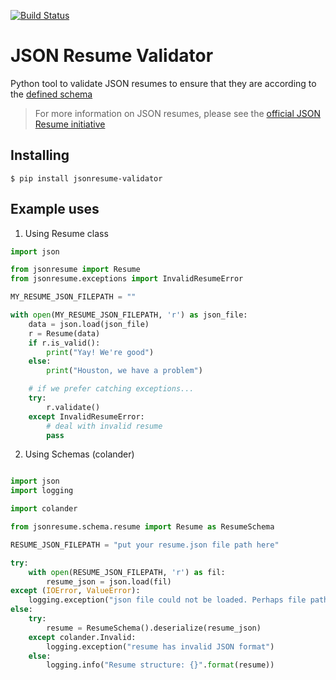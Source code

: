 [![Build Status](https://travis-ci.org/kelvintaywl/jsonresume-validator.svg?branch=master)](https://travis-ci.org/kelvintaywl/jsonresume-validator)

# JSON Resume Validator

Python tool to validate JSON resumes to ensure that they are according to the [defined schema](https://jsonresume.org/schema/)

> For more information on JSON resumes, please see the [official JSON Resume initiative](https://jsonresume.org)


## Installing

```
$ pip install jsonresume-validator
```

## Example uses

1. Using Resume class

```python
import json

from jsonresume import Resume
from jsonresume.exceptions import InvalidResumeError

MY_RESUME_JSON_FILEPATH = ""

with open(MY_RESUME_JSON_FILEPATH, 'r') as json_file:
	data = json.load(json_file)
	r = Resume(data)
	if r.is_valid():
		print("Yay! We're good")
	else:
		print("Houston, we have a problem")

	# if we prefer catching exceptions...
	try:
		r.validate()
	except InvalidResumeError:
		# deal with invalid resume
		pass

```

2. Using Schemas (colander)

```python

import json
import logging

import colander

from jsonresume.schema.resume import Resume as ResumeSchema

RESUME_JSON_FILEPATH = "put your resume.json file path here"

try:
	with open(RESUME_JSON_FILEPATH, 'r') as fil:
		resume_json = json.load(fil)
except (IOError, ValueError):
	logging.exception("json file could not be loaded. Perhaps file path [{}] is incorrect".format(RESUME_JSON_FILEPATH))
else:
	try:
		resume = ResumeSchema().deserialize(resume_json)
	except colander.Invalid:
		logging.exception("resume has invalid JSON format")
	else:
		logging.info("Resume structure: {}".format(resume))

```

